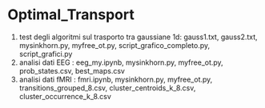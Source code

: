 # Optimal_Transport

 1) test degli algoritmi sul trasporto tra gaussiane 1d: gauss1.txt, gauss2.txt, mysinkhorn.py, myfree_ot.py, script_grafico_completo.py, script_grafici.py
 2) analisi dati EEG : eeg_my.ipynb, mysinkhorn.py, myfree_ot.py, prob_states.csv, best_maps.csv
 3) analisi dati fMRI : fmri.ipynb, mysinkhorn.py, myfree_ot.py, transitions_grouped_8.csv, cluster_centroids_k_8.csv, cluster_occurrence_k_8.csv
